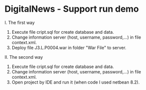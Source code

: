 # DigitalNews - Support run demo
I. The first way
1. Execute file cript.sql for create database and data.
2. Change information server (host, username, password,...) in file context.xml.
3. Deploy file J3.L.P0004.war in folder "War File"  to server.

II. The second way
1. Execute file cript.sql for create database and data.
2. Change information server (host, username, password,...) in file context.xml.
3. Open project by IDE and run it (when code I used netbean 8.2).